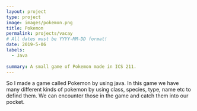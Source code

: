 ```yaml
---
layout: project
type: project
image: images/pokemon.png
title: Pokemon
permalink: projects/vacay
# All dates must be YYYY-MM-DD format!
date: 2019-5-06
labels:
  - Java
  
summary: A small game of Pokemon made in ICS 211.
---
```


So I made a game called Pokemon by using java. In this game we have many different kinds of pokemon by using class, species, type, name etc to defind them. We can encounter those in the game and catch them into our pocket.
